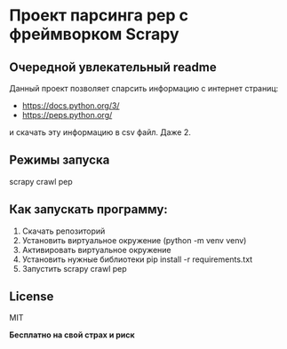 # Проект парсинга pep с фреймворком Scrapy
## Очередной увлекательный readme

Данный проект позволяет спарсить информацию с интернет страниц:

- https://docs.python.org/3/
- https://peps.python.org/

и скачать эту информацию в csv файл. Даже 2.
## Режимы запуска

scrapy crawl pep

## Как запускать программу:
1) Скачать репозиторий
2) Установить виртуальное окружение (python -m venv venv)
3) Активировать виртуальное окружение
4) Установить нужные библиотеки pip install -r requirements.txt
5) Запустить scrapy crawl pep

## License

MIT

**Бесплатно на свой страх и риск**